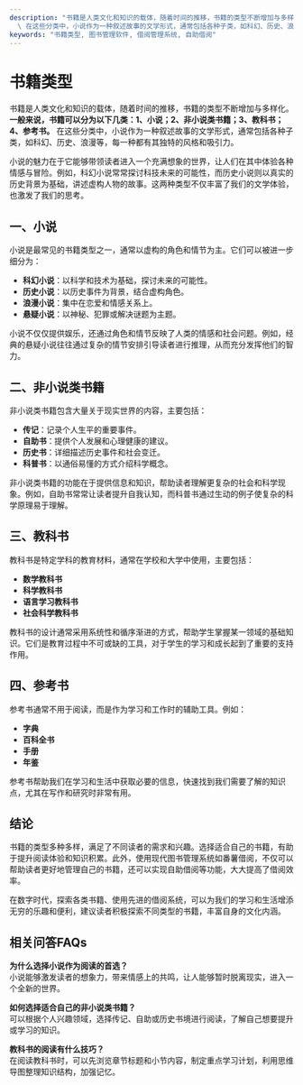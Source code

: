 ```yaml
---
description: "书籍是人类文化和知识的载体，随着时间的推移，书籍的类型不断增加与多样化。**一般来说，书籍可以分为以下几类：1、小说；2、非小说类书籍；3、教科书；4、参考书。**\
  \ 在这些分类中，小说作为一种叙述故事的文学形式，通常包括各种子类，如科幻、历史、浪漫等，每一种都有其独特的风格和吸引力。"
keywords: "书籍类型, 图书管理软件, 借阅管理系统, 自助借阅"
---
```

# 书籍类型

书籍是人类文化和知识的载体，随着时间的推移，书籍的类型不断增加与多样化。**一般来说，书籍可以分为以下几类：1、小说；2、非小说类书籍；3、教科书；4、参考书。** 在这些分类中，小说作为一种叙述故事的文学形式，通常包括各种子类，如科幻、历史、浪漫等，每一种都有其独特的风格和吸引力。

小说的魅力在于它能够带领读者进入一个充满想象的世界，让人们在其中体验各种情感与冒险。例如，科幻小说常常探讨科技未来的可能性，而历史小说则以真实的历史背景为基础，讲述虚构人物的故事。这两种类型不仅丰富了我们的文学体验，也激发了我们的思考。

## **一、小说**

小说是最常见的书籍类型之一，通常以虚构的角色和情节为主。它们可以被进一步细分为：

- **科幻小说**：以科学和技术为基础，探讨未来的可能性。
- **历史小说**：以历史事件为背景，结合虚构角色。
- **浪漫小说**：集中在恋爱和情感关系上。
- **悬疑小说**：以神秘、犯罪或解决谜题为主题。

小说不仅仅提供娱乐，还通过角色和情节反映了人类的情感和社会问题。例如，经典的悬疑小说往往通过复杂的情节安排引导读者进行推理，从而充分发挥他们的智力。

## **二、非小说类书籍**

非小说类书籍包含大量关于现实世界的内容，主要包括：

- **传记**：记录个人生平的重要事件。
- **自助书**：提供个人发展和心理健康的建议。
- **历史书**：详细描述历史事件和社会变迁。
- **科普书**：以通俗易懂的方式介绍科学概念。

非小说类书籍的功能在于提供信息和知识，帮助读者理解更复杂的社会和科学现象。例如，自助书常常让读者提升自我认知，而科普书通过生动的例子使复杂的科学原理易于理解。

## **三、教科书**

教科书是特定学科的教育材料，通常在学校和大学中使用，主要包括：

- **数学教科书**
- **科学教科书**
- **语言学习教科书**
- **社会科学教科书**

教科书的设计通常采用系统性和循序渐进的方式，帮助学生掌握某一领域的基础知识。它们是教育过程中不可或缺的工具，对于学生的学习和成长起到了重要的支持作用。

## **四、参考书**

参考书通常不用于阅读，而是作为学习和工作时的辅助工具。例如：

- **字典**
- **百科全书**
- **手册**
- **年鉴**

参考书帮助我们在学习和生活中获取必要的信息，快速找到我们需要了解的知识点，尤其在写作和研究时非常有用。

## 结论

书籍的类型多种多样，满足了不同读者的需求和兴趣。选择适合自己的书籍，有助于提升阅读体验和知识积累。此外，使用现代图书管理系统如番薯借阅，不仅可以帮助读者更好地管理自己的书籍，还可以实现自助借阅等功能，大大提高了借阅效率。

在数字时代，探索各类书籍、使用先进的借阅系统，可以为我们的学习和生活增添无穷的乐趣和便利，建议读者积极探索不同类型的书籍，丰富自身的文化内涵。

## 相关问答FAQs

**为什么选择小说作为阅读的首选？**  
小说能够激发读者的想象力，带来情感上的共鸣，让人能够暂时脱离现实，进入一个全新的世界。

**如何选择适合自己的非小说类书籍？**  
可以根据个人兴趣领域，选择传记、自助或历史书境进行阅读，了解自己想要提升或学习的知识。

**教科书的阅读有什么技巧？**  
在阅读教科书时，可以先浏览章节标题和小节内容，制定重点学习计划，利用思维导图整理知识结构，加强记忆。
